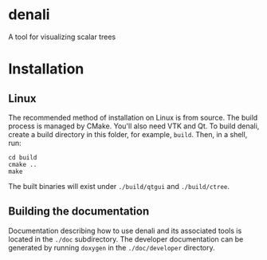 denali
======
A tool for visualizing scalar trees

Installation
================================================================================

Linux
--------------------------------------------------------------------------------
The recommended method of installation on Linux is from source. The build
process is managed by CMake. You'll also need VTK and Qt. To build denali,
create a build directory in this folder, for example, `build`. Then, in a shell,
run:

    cd build
    cmake ..
    make

The built binaries will exist under `./build/qtgui` and `./build/ctree`.


Building the documentation
--------------------------------------------------------------------------------
Documentation describing how to use denali and its associated tools is located 
in the `./doc` subdirectory. The developer documentation can be generated
by running `doxygen` in the `./doc/developer` directory.

